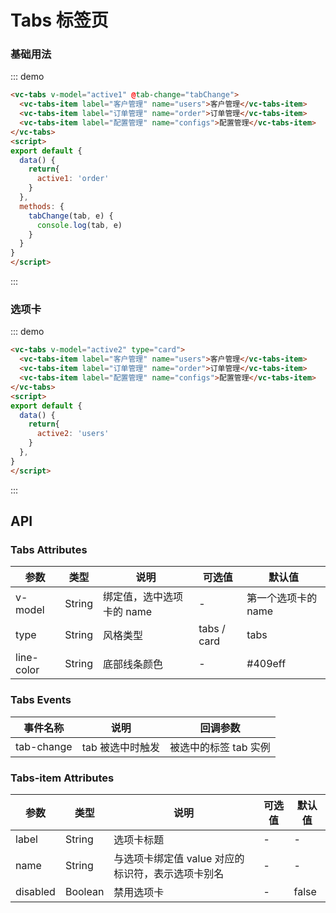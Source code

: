 <script>
export default {
  data() {
    return{
      active1: 'order',
      active2: 'users',
      active3: 'users',
      tabList: [
        {
          name: 'users',
          title: '客户管理'
        },
        {
          name: 'order',
          title: '订单管理'
        },
        {
          name: 'configs',
          title: '配置管理'
        }
      ]
    }
  },
  created () {
  },
  watch: {
    active1 (val) {
    }
  },
  methods: {
    tabChange(tab, e) {
      console.log(tab, e)
    }
  }
}
</script>

# Tabs 标签页


### 基础用法
::: demo
``` html
<vc-tabs v-model="active1" @tab-change="tabChange">
  <vc-tabs-item label="客户管理" name="users">客户管理</vc-tabs-item>
  <vc-tabs-item label="订单管理" name="order">订单管理</vc-tabs-item>
  <vc-tabs-item label="配置管理" name="configs">配置管理</vc-tabs-item>
</vc-tabs>
<script>
export default {
  data() {
    return{
      active1: 'order'
    }
  },
  methods: {
    tabChange(tab, e) {
      console.log(tab, e)
    }
  }
}
</script>
```
:::

### 选项卡
::: demo
``` html
<vc-tabs v-model="active2" type="card">
  <vc-tabs-item label="客户管理" name="users">客户管理</vc-tabs-item>
  <vc-tabs-item label="订单管理" name="order">订单管理</vc-tabs-item>
  <vc-tabs-item label="配置管理" name="configs">配置管理</vc-tabs-item>
</vc-tabs>
<script>
export default {
  data() {
    return{
      active2: 'users'
    }
  },
}
</script>
```
:::

## API
### Tabs Attributes
|参数|类型|说明|可选值|默认值|
|-|-|-|-|-|
| v-model | String | 绑定值，选中选项卡的 name | - | 第一个选项卡的 name |
| type | String | 风格类型 | tabs / card | tabs|
|line-color | String | 底部线条颜色 | - | #409eff|

### Tabs Events
|事件名称 | 说明 | 回调参数|
|-|-|-
|tab-change | tab 被选中时触发 | 被选中的标签 tab 实例

### Tabs-item Attributes
|参数|类型|说明|可选值|默认值|
|-|-|-|-|-|
|label | String | 选项卡标题 | - |-|
|name | String | 与选项卡绑定值 value 对应的标识符，表示选项卡别名 | - | -|
|disabled | Boolean | 禁用选项卡 | - | false|